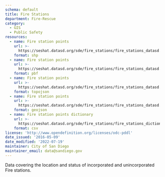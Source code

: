 ```yaml
---
schema: default
title: Fire Stations
department: Fire-Rescue
category:
  - GIS
  - Public Safety
resources:
  - name: Fire station points
    url: >-
      https://seshat.datasd.org/sde/fire_stations/fire_stations_datasd.zip
    format: shp
  - name: Fire station points
    url: >-
      https://seshat.datasd.org/sde/fire_stations/fire_stations_datasd.pbf
    format: pbf
  - name: Fire station points
    url: >-
      https://seshat.datasd.org/sde/fire_stations/fire_stations_datasd.topo.json
    format: topojson
  - name: Fire station points
    url: >-
      https://seshat.datasd.org/sde/fire_stations/fire_stations_datasd.geojson
    format: geojson
  - name: Fire station points dictionary
    url: >-
      https://seshat.datasd.org/sde/fire_stations/fire_stations_dictionary_datasd.csv
    format: csv
license: 'http://www.opendefinition.org/licenses/odc-pddl'
date_issued: '2016-05-09'
date_modified: '2022-07-19'
maintainer: City of San Diego
maintainer_email: data@sandiego.gov
---
```

Data covering the location and status of incorporated and unincorporated Fire stations.
